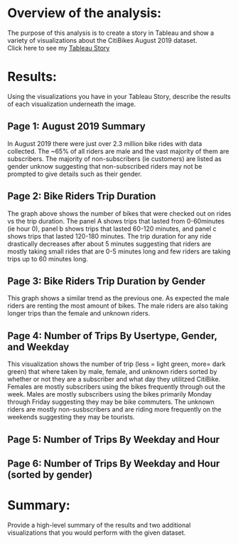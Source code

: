 # Overview of the analysis: 
The purpose of this analysis is to create a story in Tableau and show a variety of visualizations about the CitiBikes August 2019 dataset.                       
Click here to see my [Tableau Story](https://public.tableau.com/views/Module14_CitiBikeChallenge/Story1?:language=en-US&:display_count=n&:origin=viz_share_link)

# Results: 
Using the visualizations you have in your Tableau Story, describe the results of each visualization underneath the image.
## Page 1: August 2019 Summary
In August 2019 there were just over 2.3 million bike rides with data collected. The ~65% of all riders are male and the vast majority of them are subscribers. The majority of non-subscribers (ie customers) are listed as gender unknow suggesting that non-subscribed riders may not be prompted to give details such as their gender. 

## Page 2: Bike Riders Trip Duration
The graph above shows the number of bikes that were checked out on rides vs the trip duration. The panel A shows trips that lasted from 0-60minutes (ie hour 0), panel b shows trips that lasted 60-120 minutes, and panel c shows trips that lasted 120-180 minutes. The trip duration for any ride drastically decreases after about 5 minutes suggesting that riders are mostly taking small rides that are 0-5 minutes long and few riders are taking trips up to 60 minutes long.

## Page 3: Bike Riders Trip Duration by Gender
This graph shows a similar trend as the previous one. As expected the male riders are renting the most amount of bikes. The male riders are also taking longer trips than the female and unknown riders. 

## Page 4: Number of Trips By Usertype, Gender, and Weekday
This visualization shows the number of trip (less = light green, more= dark green) that where taken by male, female, and unknown riders sorted by whether or not they are a subscriber and what day they utilitzed CitiBike. Females are mostly subscribers using the bikes frequently through out the week. Males are mostly subscribers using the bikes primarily Monday through Friday suggesting they may be bike commuters. The unknown riders are mostly non-susbscribers and are riding more frequently on the weekends suggesting they may be tourists.

## Page 5: Number of Trips By Weekday and Hour

## Page 6: Number of Trips By Weekday and Hour (sorted by gender)


# Summary: 
Provide a high-level summary of the results and two additional visualizations that you would perform with the given dataset.
